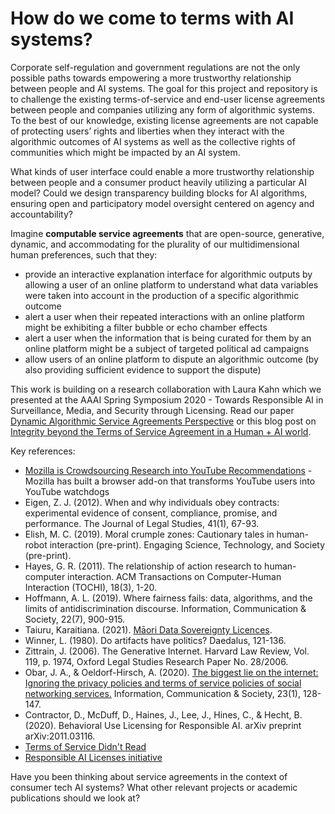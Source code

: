 # How do we come to terms with AI systems?
Corporate self-regulation and government regulations are not the only possible paths towards empowering a more trustworthy relationship between people and AI systems. The goal for this project and repository is to challenge the existing terms-of-service and end-user license agreements between people and companies utilizing any form of algorithmic systems. To the best of our knowledge, existing license agreements are not capable of protecting users’ rights and liberties when they interact with the algorithmic outcomes of AI systems as well as the collective rights of communities which might be impacted by an AI system.

What kinds of user interface could enable a more trustworthy relationship between people and a consumer product heavily utilizing a particular AI model? Could we design transparency building blocks for AI algorithms, ensuring open and participatory model oversight centered on agency and accountability?

Imagine **computable service agreements** that are open-source, generative, dynamic, and accommodating for the plurality of our multidimensional human preferences, such that they:
* provide an interactive explanation interface for algorithmic outputs by allowing a user of an online platform to understand what data variables were taken into account in the production of a specific algorithmic outcome
* alert a user when their repeated interactions with an online platform might be exhibiting a filter bubble or echo chamber effects
* alert a user when the information that is being curated for them by an online platform might be a subject of targeted political ad campaigns
* allow users of an online platform to dispute an algorithmic outcome (by also providing sufficient evidence to support the dispute) 


This work is building on a research collaboration with Laura Kahn which we presented at the AAAI Spring Symposium 2020 - Towards Responsible AI in Surveillance, Media, and Security through Licensing. Read our paper [Dynamic Algorithmic Service Agreements Perspective](https://arxiv.org/pdf/1912.04947.pdf) or this blog post on [Integrity beyond the Terms of Service Agreement in a Human + AI world](https://bobi-rakova.medium.com/integrity-beyond-the-terms-of-service-agreement-in-a-human-ai-world-eb2d940da66f).

Key references:
* [Mozilla is Crowdsourcing Research into YouTube Recommendations](https://foundation.mozilla.org/en/blog/mozilla-crowdsourcing-research-youtube-recommendations/) - Mozilla has built a browser add-on that transforms YouTube users into YouTube watchdogs
* Eigen, Z. J. (2012). When and why individuals obey contracts: experimental evidence of consent, compliance, promise, and performance. The Journal of Legal Studies, 41(1), 67-93.
* Elish, M. C. (2019). Moral crumple zones: Cautionary tales in human-robot interaction (pre-print). Engaging Science, Technology, and Society (pre-print).
* Hayes, G. R. (2011). The relationship of action research to human-computer interaction. ACM Transactions on Computer-Human Interaction (TOCHI), 18(3), 1-20.
* Hoffmann, A. L. (2019). Where fairness fails: data, algorithms, and the limits of antidiscrimination discourse. Information, Communication & Society, 22(7), 900-915.
* Taiuru, Karaitiana. (2021). [Māori Data Sovereignty Licences](https://www.taiuru.maori.nz/maori-data-sovereignty-licences/).
* Winner, L. (1980). Do artifacts have politics? Daedalus, 121-136.
* Zittrain, J. (2006). The Generative Internet. Harvard Law Review, Vol. 119, p. 1974, Oxford Legal Studies Research Paper No. 28/2006.
* Obar, J. A., & Oeldorf-Hirsch, A. (2020). [The biggest lie on the internet: Ignoring the privacy policies and terms of service policies of social networking services.](https://papers.ssrn.com/sol3/papers.cfm?abstract_id=2757465) Information, Communication & Society, 23(1), 128-147.
* Contractor, D., McDuff, D., Haines, J., Lee, J., Hines, C., & Hecht, B. (2020). Behavioral Use Licensing for Responsible AI. arXiv preprint arXiv:2011.03116.
* [Terms of Service Didn't Read](https://tosdr.org/)
* [Responsible AI Licenses initiative](https://www.licenses.ai/)

Have you been thinking about service agreements in the context of consumer tech AI systems? What other relevant projects or academic publications should we look at?
